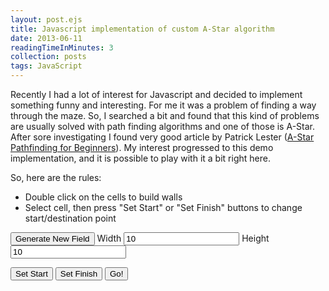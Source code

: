 ```yaml
---
layout: post.ejs
title: Javascript implementation of custom A-Star algorithm
date: 2013-06-11
readingTimeInMinutes: 3
collection: posts
tags: JavaScript
---
```

Recently I had a lot of interest for Javascript and decided to implement something funny and interesting.
For me it was a problem of finding a way through the maze.
So, I searched a bit and found that this kind of problems are usually solved with path finding algorithms
and one of those is A-Star.
After sore investigating I found very good article by Patrick Lester ([A-Star Pathfinding for Beginners](http://www.gamedev.net/page/resources/_/technical/artificial-intelligence/a-pathfinding-for-beginners-r2003)).
My interest progressed to this demo implementation, and it is possible to play with it a bit right here.

So, here are the rules:

* Double click on the cells to build walls
* Select cell, then press "Set Start" or "Set Finish" buttons to change start/destination point

<div>
  <link rel="stylesheet" href="styles.css">
  
  <button id="gen-field-btn" class="btn btn-default">Generate New Field</button>
  <span class="input-group-addon">Width</span>
  <input id="field-width" type="text" class="form-control" value="10"/>
  <span class="input-group-addon">Height</span>
  <input id="field-height" type="text" class="form-control" value="10"/>
  
  <div class="panel panel-default">
    <div class="panel-body">
      <div id="field-container">
      </div>
    </div>
  </div>
  
  <button id="set-start-btn" class="btn btn-default">Set Start</button>
  <button id="set-finish-btn" class="btn btn-default">Set Finish</button>
  <button id="go-btn" class="btn btn-success">Go!</button>
  
  <script src="https://code.jquery.com/jquery-1.11.3.min.js"></script>
  <script src="a-star-algorithm.js"></script>
  <script src="field-designer.js"></script>
  <script src="run.js"></script>
</div>